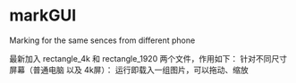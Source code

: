 # markGUI
Marking for the same sences from different phone

最新加入 rectangle_4k 和 rectangle_1920 两个文件，作用如下：
针对不同尺寸屏幕（普通电脑 以及 4k屏）：
运行即载入一组图片，可以拖动、缩放
